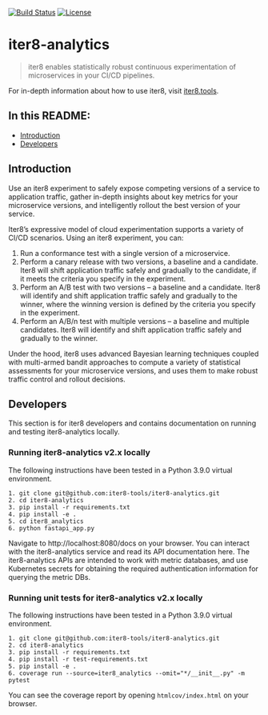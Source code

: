 [![Build Status](https://travis-ci.com/iter8-tools/iter8-analytics.svg?branch=master)](https://travis-ci.com/iter8-tools/iter8-analytics)
[![License](https://img.shields.io/badge/License-Apache%202.0-blue.svg)](LICENSE)

# iter8-analytics

> iter8 enables statistically robust continuous experimentation of microservices in your CI/CD pipelines.

For in-depth information about how to use iter8, visit [iter8.tools](https://iter8.tools).

## In this README:

- [Introduction](#introduction)
- [Developers](#developers)

## Introduction
Use an iter8 experiment to safely expose competing versions of a service to application traffic, gather in-depth insights about key metrics for your microservice versions, and intelligently rollout the best version of your service.

Iter8’s expressive model of cloud experimentation supports a variety of CI/CD scenarios. Using an iter8 experiment, you can:

1. Run a conformance test with a single version of a microservice.
2. Perform a canary release with two versions, a baseline and a candidate. Iter8 will shift application traffic safely and gradually to the candidate, if it meets the criteria you specify in the experiment.
3. Perform an A/B test with two versions – a baseline and a candidate. Iter8 will identify and shift application traffic safely and gradually to the winner, where the winning version is defined by the criteria you specify in the experiment.
4. Perform an A/B/n test with multiple versions – a baseline and multiple candidates. Iter8 will identify and shift application traffic safely and gradually to the winner.

Under the hood, iter8 uses advanced Bayesian learning techniques coupled with multi-armed bandit approaches to compute a variety of statistical assessments for your microservice versions, and uses them to make robust traffic control and rollout decisions.

## Developers

This section is for iter8 developers and contains documentation on running and testing iter8-analytics locally.

### Running iter8-analytics v2.x locally
The following instructions have been tested in a Python 3.9.0 virtual environment.

```
1. git clone git@github.com:iter8-tools/iter8-analytics.git
2. cd iter8-analytics
3. pip install -r requirements.txt 
4. pip install -e .
5. cd iter8_analytics
6. python fastapi_app.py 
```
Navigate to http://localhost:8080/docs on your browser. You can interact with the iter8-analytics service and read its API documentation here. The iter8-analytics APIs are intended to work with metric databases, and use Kubernetes secrets for obtaining the required authentication information for querying the metric DBs.

### Running unit tests for iter8-analytics v2.x locally
The following instructions have been tested in a Python 3.9.0 virtual environment.

```
1. git clone git@github.com:iter8-tools/iter8-analytics.git
2. cd iter8-analytics
3. pip install -r requirements.txt 
4. pip install -r test-requirements.txt
5. pip install -e .
6. coverage run --source=iter8_analytics --omit="*/__init__.py" -m pytest
```
You can see the coverage report by opening `htmlcov/index.html` on your browser.
